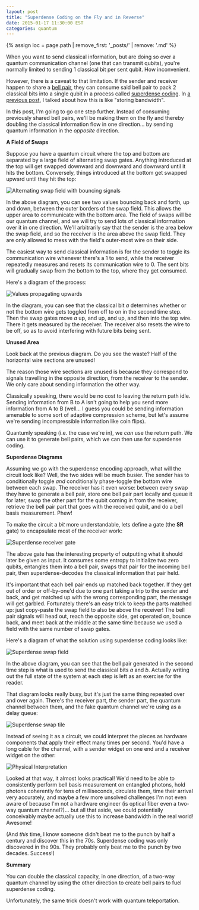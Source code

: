 ```yaml
---
layout: post
title: "Superdense Coding on the Fly and in Reverse"
date: 2015-01-17 11:30:00 EST
categories: quantum
---
```


{% assign loc = page.path | remove_first: '_posts/' | remove: '.md' %}

When you want to send classical information, but are doing so over a quantum communication channel (one that can transmit qubits), you're normally limited to sending 1 classical bit per sent qubit. How inconvenient.

However, there is a caveat to that limitation. If the sender and receiver happen to share a [bell pair](http://en.wikipedia.org/wiki/Bell_state), they can consume said bell pair to pack 2 classical bits into a single qubit in a process called [superdense coding](http://en.wikipedia.org/wiki/Superdense_coding). In [a previous post](http://strilanc.com/quantum/2014/05/03/Storing-Bandwidth-with-Superdense-Coding.html), I talked about how this is like "storing bandwidth".

In this post, I'm going to go one step further. Instead of consuming previously shared bell pairs, we'll be making them on the fly and thereby doubling the classical information flow in one direction... by sending quantum information in the *opposite* direction.

**A Field of Swaps**

Suppose you have a quantum circuit where the top and bottom are separated by a large field of alternating swap gates. Anything introduced at the top will get swapped downward and downward and downward until it hits the bottom. Conversely, things introduced at the bottom get swapped upward until they hit the top:

<img style="max-width:100%;" alt="Alternating swap field with bouncing signals" src="/assets/{{ loc }}/swap-field-bouncing-signals.png"/>

In the above diagram, you can see two values bouncing back and forth, up and down, between the outer borders of the swap field. This allows the upper area to communicate with the bottom area. The field of swaps will be our quantum channel, and we will try to send lots of classical information over it in one direction. We'll arbitrarily say that the sender is the area below the swap field, and so the receiver is the area above the swap field. They are only allowed to mess with the field's outer-most wire on their side.

The easiest way to send classical information is for the sender to toggle its communication wire whenever there's a 1 to send, while the receiver repeatedly measures and resets its communication wire to 0. The sent bits will gradually swap from the bottom to the top, where they get consumed.

Here's a diagram of the process:

<img style="max-width:100%;" alt="Values propagating upwards" src="/assets/{{ loc }}/values-propagating-upwards.png"/>

In the diagram, you can see that the classical bit $a$ determines whether or not the bottom wire gets toggled from off to on in the second time step. Then the swap gates move $a$ up, and up, and up, and then into the top wire. There it gets measured by the receiver. The receiver also resets the wire to be off, so as to avoid interfering with future bits being sent.

**Unused Area**

Look back at the previous diagram. Do you see the waste? Half of the horizontal wire sections are unused!

The reason those wire sections are unused is because they correspond to signals travelling in the opposite direction, from the receiver to the sender. We only care about sending information the other way.

Classically speaking, there would be no cost to leaving the return path idle. Sending information from B to A isn't going to help you send more information from A to B (well... I guess you could be sending information amenable to some sort of adaptive compression scheme, but let's assume we're sending incompressible information like coin flips).

Quantumly speaking (i.e. the case we're in), we *can* use the return path. We can use it to generate bell pairs, which we can then use for superdense coding.

**Superdense Diagrams**

Assuming we go with the superdense encoding approach, what will the circuit look like? Well, the two sides will be much busier. The sender has to conditionally toggle *and* conditionally phase-toggle the bottom wire between each swap. The receiver has it even worse: between every swap they have to generate a bell pair, store one bell pair part locally and queue it for later, swap the other part for the qubit coming in from the receiver, retrieve the bell pair part that goes with the received qubit, and do a bell basis measurement. Phew!

To make the circuit a *bit* more understandable, lets define a gate (the **SR** gate) to encapsulate most of the receiver work:

<img style="max-width:100%;" alt="Superdense receiver gate" src="/assets/{{ loc }}/superdense-receiver.png"/>

The above gate has the interesting property of outputting what it should later be given as input. It consumes some entropy to initialize two zero qubits, entangles them into a bell pair, swaps that pair for the incoming bell pair, then superdense-decodes the classical information that pair held.

It's important that each bell pair ends up matched back together. If they get out of order or off-by-one'd due to one part taking a trip to the sender and back, and get matched up with the wrong corresponding part, the message will get garbled. Fortunately there's an easy trick to keep the parts matched up: just copy-paste the swap field to also be above the receiver! The bell pair signals will head out, reach the opposite side, get operated on, bounce back, and meet back at the middle at the same time because we used a field with the same number of swap gates.

Here's a diagram of what the solution using superdense coding looks like:

<img style="max-width:100%;" alt="Superdense swap field" src="/assets/{{ loc }}/superdense-swap-field.png"/>

In the above diagram, you can see that the bell pair generated in the second time step is what is used to send the classical bits $a$ and $b$. Actually writing out the full state of the system at each step is left as an exercise for the reader.

That diagram looks really busy, but it's just the same thing repeated over and over again. There's the receiver part, the sender part, the quantum channel between them, and the fake quantum channel we're using as a delay queue:

<img style="max-width:100%;" alt="Superdense swap tile" src="/assets/{{ loc }}/superdense-swap-tile.png"/>

Instead of seeing it as a circuit, we could interpret the pieces as hardware components that apply their effect many times per second. You'd have a long cable for the channel, with a sender widget on one end and a receiver widget on the other:

<img style="max-width:100%;" alt="Physical Interpretation" src="/assets/{{ loc }}/physical-interpretation.png"/>

Looked at that way, it almost looks practical! We'd need to be able to consistently perform bell basis measurement on entangled photons, hold photons coherently for tens of milliseconds, circulate them, time their arrival very accurately, and maybe a few more unsolved challenges I'm not even aware of because I'm not a hardware engineer (is optical fiber even a two-way quantum channel?)... but all that aside, we could potentially conceivably maybe actually use this to increase bandwidth in the real world! Awesome!

(And *this* time, I know someone didn't beat me to the punch by half a century and discover this in the 70s. Superdense coding was only discovered in the 90s. They probably only beat me to the punch by two decades. Success!)

**Summary**

You can double the classical capacity, in one direction, of a two-way quantum channel by using the other direction to create bell pairs to fuel superdense coding.

Unfortunately, the same trick doesn't work with quantum teleportation.
